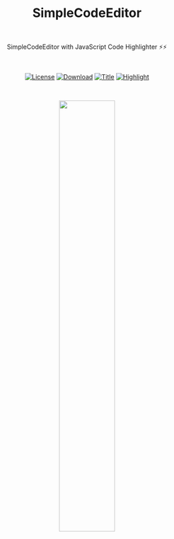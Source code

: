 <h1 align="center">SimpleCodeEditor</h1></br>
<p align="center">SimpleCodeEditor with JavaScript Code Highlighter ⚡⚡</p></br>
<p align="center">
  <a href="https://github.com/sungbin5304/SimpleCodeEditor/blob/master/LICENSE"><img alt="License" src="https://img.shields.io/badge/License-Apache2-blue"/></a>
  <a href="https://jitpack.io/#sungbin5304/SimpleCodeEditor"><img alt="Download" src="https://jitpack.io/v/sungbin5304/SimpleCodeEditor.svg"/></a>
  <a href="https://github.com/sungbin5304/SimpleCodeEditor"><img alt="Title" src="https://img.shields.io/badge/Simple-EIDTOR-ff69b4"/></a>
  <a href="https://github.com/sungbin5304/SimpleCodeEditor"><img alt="Highlight" src="https://img.shields.io/badge/Highlight-JS-yellow"/></a>
</p><br>

<p align="center">
<img src="https://raw.githubusercontent.com/sungbin5304/SimpleCodeEditor/master/preview.png" width="50%"/>
</p>
